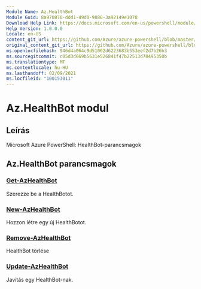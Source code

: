 ```yaml
---
Module Name: Az.HealthBot
Module Guid: 8a970870-ddd1-49d0-9886-3a92149e1078
Download Help Link: https://docs.microsoft.com/en-us/powershell/module/az.healthbot
Help Version: 1.0.0.0
Locale: en-US
content_git_url: https://github.com/Azure/azure-powershell/blob/master/src/HealthBot/help/Az.HealthBot.md
original_content_git_url: https://github.com/Azure/azure-powershell/blob/master/src/HealthBot/help/Az.HealthBot.md
ms.openlocfilehash: 946d4a064c9d51062d6223683b553eef2d7b26b3
ms.sourcegitcommit: c05d3d669b5631e526841f47b22513d78495350b
ms.translationtype: MT
ms.contentlocale: hu-HU
ms.lasthandoff: 02/09/2021
ms.locfileid: "100153011"
---
```

# Az.HealthBot modul
## Leírás
Microsoft Azure PowerShell: HealthBot-parancsmagok

## Az.HealthBot parancsmagok
### [Get-AzHealthBot](Get-AzHealthBot.md)
Szerezze be a HealthBotot.

### [New-AzHealthBot](New-AzHealthBot.md)
Hozzon létre egy új HealthBotot.

### [Remove-AzHealthBot](Remove-AzHealthBot.md)
HealthBot törlése

### [Update-AzHealthBot](Update-AzHealthBot.md)
Javítás egy HealthBot-nak.

